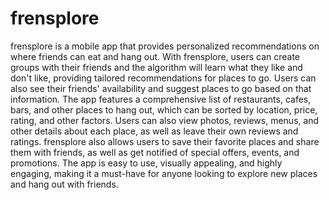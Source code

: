 # frensplore
frensplore is a mobile app that provides personalized recommendations on where friends can eat and hang out. With frensplore, users can create groups with their friends and the algorithm will learn what they like and don't like, providing tailored recommendations for places to go. Users can also see their friends' availability and suggest places to go based on that information. The app features a comprehensive list of restaurants, cafes, bars, and other places to hang out, which can be sorted by location, price, rating, and other factors. Users can also view photos, reviews, menus, and other details about each place, as well as leave their own reviews and ratings. frensplore also allows users to save their favorite places and share them with friends, as well as get notified of special offers, events, and promotions. The app is easy to use, visually appealing, and highly engaging, making it a must-have for anyone looking to explore new places and hang out with friends.
